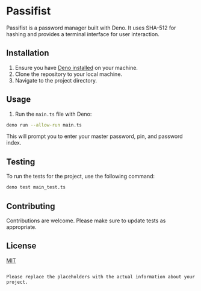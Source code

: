 # Passifist

Passifist is a password manager built with Deno. It uses SHA-512 for hashing and provides a terminal interface for user interaction.

## Installation

1. Ensure you have [Deno installed](https://deno.land/#installation) on your machine.
2. Clone the repository to your local machine.
3. Navigate to the project directory.

## Usage

1. Run the `main.ts` file with Deno:

```sh
deno run --allow-run main.ts
```

This will prompt you to enter your master password, pin, and password index.

## Testing

To run the tests for the project, use the following command:

```sh
deno test main_test.ts
```

## Contributing

Contributions are welcome. Please make sure to update tests as appropriate.

## License

[MIT](https://choosealicense.com/licenses/mit/)
```

Please replace the placeholders with the actual information about your project.
